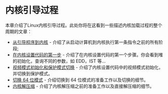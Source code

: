 # 内核引导过程

本章介绍了Linux内核引导过程。此处你将在这看到一些描述内核加载过程的整个周期的文章：

* [从引导程序到内核](linux-bootstrap-1.md) - 介绍了从启动计算机到内核执行第一条指令之前的所有阶段;
* [在内核设置代码的第一步](linux-bootstrap-2.md) - 介绍了在内核设置代码的第一个步骤。你会看到堆的初始化，查询不同的参数，如 EDD，IST 等...
* [视频模式初始化和保护模式切换](linux-bootstrap-3.md) - 介绍了内核设置代码中的视频模式初始化，并切换到保护模式。
* [切换 64 位模式](linux-bootstrap-4.md) - 介绍切换到 64 位模式的准备工作以及切换的细节。
* [内核解压缩](linux-bootstrap-5.md) - 介绍了内核解压缩之前的准备工作以及直接解压缩的细节。

